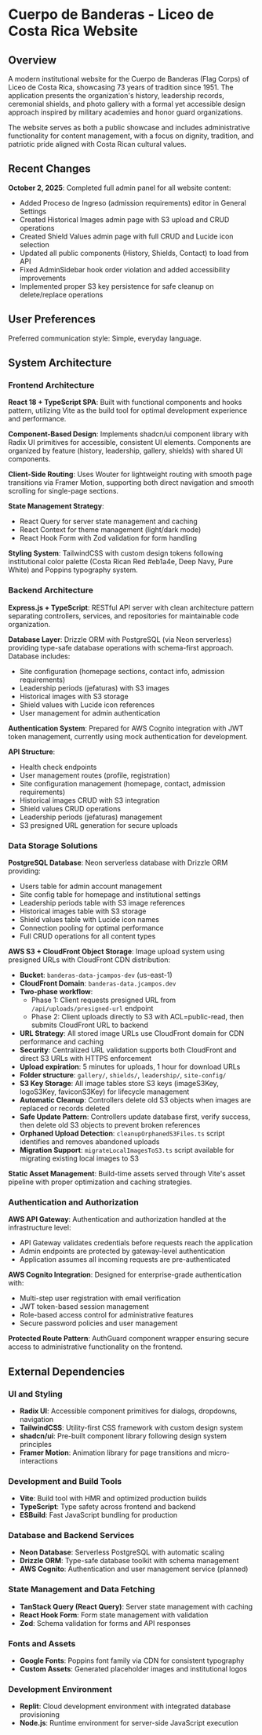 # Cuerpo de Banderas - Liceo de Costa Rica Website

## Overview

A modern institutional website for the Cuerpo de Banderas (Flag Corps) of Liceo de Costa Rica, showcasing 73 years of tradition since 1951. The application presents the organization's history, leadership records, ceremonial shields, and photo gallery with a formal yet accessible design approach inspired by military academies and honor guard organizations.

The website serves as both a public showcase and includes administrative functionality for content management, with a focus on dignity, tradition, and patriotic pride aligned with Costa Rican cultural values.

## Recent Changes

**October 2, 2025**: Completed full admin panel for all website content:
- Added Proceso de Ingreso (admission requirements) editor in General Settings
- Created Historical Images admin page with S3 upload and CRUD operations
- Created Shield Values admin page with full CRUD and Lucide icon selection
- Updated all public components (History, Shields, Contact) to load from API
- Fixed AdminSidebar hook order violation and added accessibility improvements
- Implemented proper S3 key persistence for safe cleanup on delete/replace operations

## User Preferences

Preferred communication style: Simple, everyday language.

## System Architecture

### Frontend Architecture

**React 18 + TypeScript SPA**: Built with functional components and hooks pattern, utilizing Vite as the build tool for optimal development experience and performance.

**Component-Based Design**: Implements shadcn/ui component library with Radix UI primitives for accessible, consistent UI elements. Components are organized by feature (history, leadership, gallery, shields) with shared UI components.

**Client-Side Routing**: Uses Wouter for lightweight routing with smooth page transitions via Framer Motion, supporting both direct navigation and smooth scrolling for single-page sections.

**State Management Strategy**: 
- React Query for server state management and caching
- React Context for theme management (light/dark mode)
- React Hook Form with Zod validation for form handling

**Styling System**: TailwindCSS with custom design tokens following institutional color palette (Costa Rican Red #eb1a4e, Deep Navy, Pure White) and Poppins typography system.

### Backend Architecture

**Express.js + TypeScript**: RESTful API server with clean architecture pattern separating controllers, services, and repositories for maintainable code organization.

**Database Layer**: Drizzle ORM with PostgreSQL (via Neon serverless) providing type-safe database operations with schema-first approach. Database includes:
- Site configuration (homepage sections, contact info, admission requirements)
- Leadership periods (jefaturas) with S3 images
- Historical images with S3 storage
- Shield values with Lucide icon references
- User management for admin authentication

**Authentication System**: Prepared for AWS Cognito integration with JWT token management, currently using mock authentication for development.

**API Structure**: 
- Health check endpoints
- User management routes (profile, registration)
- Site configuration management (homepage, contact, admission requirements)
- Historical images CRUD with S3 integration
- Shield values CRUD operations
- Leadership periods (jefaturas) management
- S3 presigned URL generation for secure uploads

### Data Storage Solutions

**PostgreSQL Database**: Neon serverless database with Drizzle ORM providing:
- Users table for admin account management
- Site config table for homepage and institutional settings
- Leadership periods table with S3 image references
- Historical images table with S3 storage
- Shield values table with Lucide icon names
- Connection pooling for optimal performance
- Full CRUD operations for all content types

**AWS S3 + CloudFront Object Storage**: Image upload system using presigned URLs with CloudFront CDN distribution:
- **Bucket**: `banderas-data-jcampos-dev` (us-east-1)
- **CloudFront Domain**: `banderas-data.jcampos.dev`
- **Two-phase workflow**:
  - Phase 1: Client requests presigned URL from `/api/uploads/presigned-url` endpoint
  - Phase 2: Client uploads directly to S3 with ACL=public-read, then submits CloudFront URL to backend
- **URL Strategy**: All stored image URLs use CloudFront domain for CDN performance and caching
- **Security**: Centralized URL validation supports both CloudFront and direct S3 URLs with HTTPS enforcement
- **Upload expiration**: 5 minutes for uploads, 1 hour for download URLs
- **Folder structure**: `gallery/`, `shields/`, `leadership/`, `site-config/`
- **S3 Key Storage**: All image tables store S3 keys (imageS3Key, logoS3Key, faviconS3Key) for lifecycle management
- **Automatic Cleanup**: Controllers delete old S3 objects when images are replaced or records deleted
- **Safe Update Pattern**: Controllers update database first, verify success, then delete old S3 objects to prevent broken references
- **Orphaned Upload Detection**: `cleanupOrphanedS3Files.ts` script identifies and removes abandoned uploads
- **Migration Support**: `migrateLocalImagesToS3.ts` script available for migrating existing local images to S3

**Static Asset Management**: Build-time assets served through Vite's asset pipeline with proper optimization and caching strategies.

### Authentication and Authorization

**AWS API Gateway**: Authentication and authorization handled at the infrastructure level:
- API Gateway validates credentials before requests reach the application
- Admin endpoints are protected by gateway-level authentication
- Application assumes all incoming requests are pre-authenticated

**AWS Cognito Integration**: Designed for enterprise-grade authentication with:
- Multi-step user registration with email verification
- JWT token-based session management
- Role-based access control for administrative features
- Secure password policies and user management

**Protected Route Pattern**: AuthGuard component wrapper ensuring secure access to administrative functionality on the frontend.

## External Dependencies

### UI and Styling
- **Radix UI**: Accessible component primitives for dialogs, dropdowns, navigation
- **TailwindCSS**: Utility-first CSS framework with custom design system
- **shadcn/ui**: Pre-built component library following design system principles
- **Framer Motion**: Animation library for page transitions and micro-interactions

### Development and Build Tools
- **Vite**: Build tool with HMR and optimized production builds
- **TypeScript**: Type safety across frontend and backend
- **ESBuild**: Fast JavaScript bundling for production

### Database and Backend Services
- **Neon Database**: Serverless PostgreSQL with automatic scaling
- **Drizzle ORM**: Type-safe database toolkit with schema management
- **AWS Cognito**: Authentication and user management service (planned)

### State Management and Data Fetching
- **TanStack Query (React Query)**: Server state management with caching
- **React Hook Form**: Form state management with validation
- **Zod**: Schema validation for forms and API responses

### Fonts and Assets
- **Google Fonts**: Poppins font family via CDN for consistent typography
- **Custom Assets**: Generated placeholder images and institutional logos

### Development Environment
- **Replit**: Cloud development environment with integrated database provisioning
- **Node.js**: Runtime environment for server-side JavaScript execution